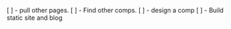 [ ] - pull other pages.
[ ] - Find other comps.
[ ] - design a comp
[ ] - Build static site and blog 
